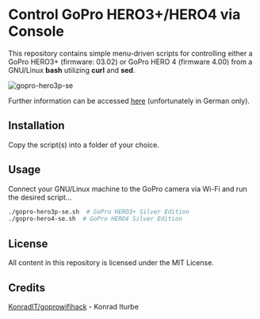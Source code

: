 # Control GoPro HERO3+/HERO4 via Console

This repository contains simple menu-driven scripts for controlling either a GoPro HERO3+ (firmware: 03.02) or GoPro HERO 4 (firmware 4.00) from a GNU/Linux **bash** utilizing **curl** and **sed**.

![gopro-hero3p-se](https://cloud.githubusercontent.com/assets/14283383/17648374/adb29a76-6212-11e6-8ccf-7d4fa75578c0.gif)

Further information can be accessed [here](http://www.whoopsie.de/home/08204920160325) (unfortunately in German only).

## Installation

Copy the script(s) into a folder of your choice.

## Usage

Connect your GNU/Linux machine to the GoPro camera via Wi-Fi and run the desired script...

```bash
./gopro-hero3p-se.sh  # GoPro HERO3+ Silver Edition
./gopro-hero4-se.sh  # GoPro HERO4 Silver Edition
```

## License

All content in this repository is licensed under the MIT License.

## Credits

[KonradIT/goprowifihack](https://github.com/KonradIT/goprowifihack) - Konrad Iturbe
